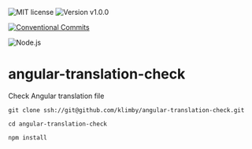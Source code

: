 ![MIT license](https://img.shields.io/badge/license-MIT-green.svg?style=plastic "MIT")
![Version v1.0.0](https://img.shields.io/badge/version-v1.1.0-blue.svg?style=plastic "Version v1.0.0")

[![Conventional Commits](https://img.shields.io/badge/Conventional%20Commits-1.0.0-yellow.svg)](https://conventionalcommits.org)

![Node.js](https://img.shields.io/badge/Node.js-14.18.2(Fermium)-yellow.svg?style=plastic "Node.js")

# angular-translation-check
Check Angular translation file

```
git clone ssh://git@github.com/klimby/angular-translation-check.git

cd angular-translation-check

npm install
```
